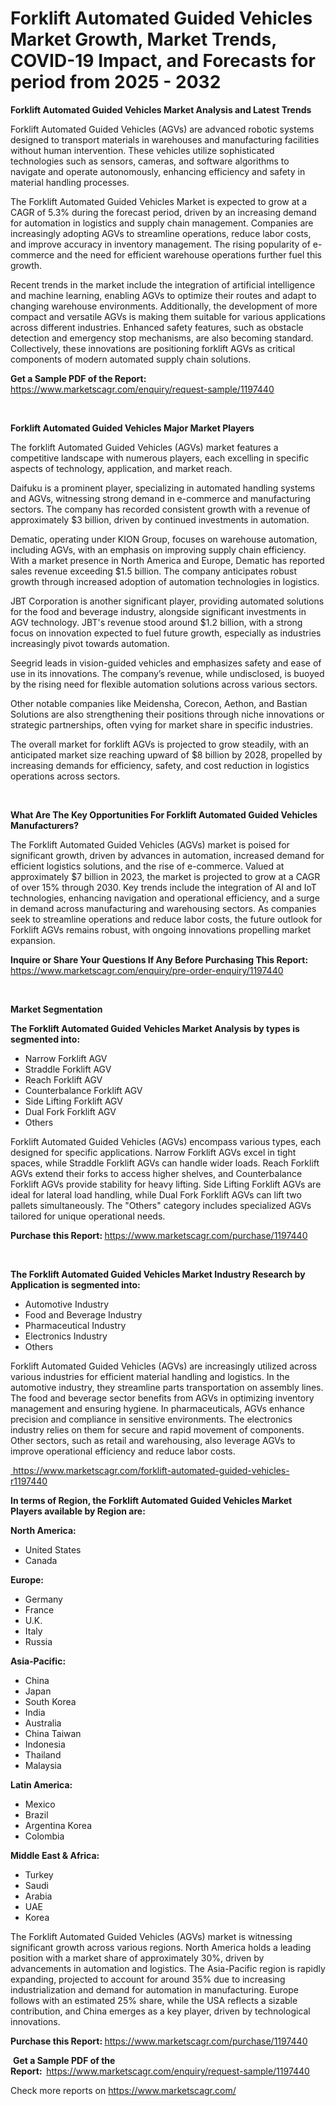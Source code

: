 <p><h1>Forklift Automated Guided Vehicles Market Growth, Market Trends, COVID-19 Impact, and Forecasts for period from 2025 - 2032</h1></p><p><strong>Forklift Automated Guided Vehicles Market Analysis and Latest Trends</strong></p>
<p><p>Forklift Automated Guided Vehicles (AGVs) are advanced robotic systems designed to transport materials in warehouses and manufacturing facilities without human intervention. These vehicles utilize sophisticated technologies such as sensors, cameras, and software algorithms to navigate and operate autonomously, enhancing efficiency and safety in material handling processes.</p><p>The Forklift Automated Guided Vehicles Market is expected to grow at a CAGR of 5.3% during the forecast period, driven by an increasing demand for automation in logistics and supply chain management. Companies are increasingly adopting AGVs to streamline operations, reduce labor costs, and improve accuracy in inventory management. The rising popularity of e-commerce and the need for efficient warehouse operations further fuel this growth.</p><p>Recent trends in the market include the integration of artificial intelligence and machine learning, enabling AGVs to optimize their routes and adapt to changing warehouse environments. Additionally, the development of more compact and versatile AGVs is making them suitable for various applications across different industries. Enhanced safety features, such as obstacle detection and emergency stop mechanisms, are also becoming standard. Collectively, these innovations are positioning forklift AGVs as critical components of modern automated supply chain solutions.</p></p>
<p><strong>Get a Sample PDF of the Report:&nbsp;</strong> <a href="https://www.marketscagr.com/enquiry/request-sample/1197440?utm_campaign=3075&utm_medium=2&utm_source=Github&utm_content=ia&utm_term=10042025&utm_id=forklift-automated-guided-vehicles">https://www.marketscagr.com/enquiry/request-sample/1197440</a></p>
<p>&nbsp;</p>
<p><strong>Forklift Automated Guided Vehicles Major Market Players</strong></p>
<p><p>The forklift Automated Guided Vehicles (AGVs) market features a competitive landscape with numerous players, each excelling in specific aspects of technology, application, and market reach.</p><p>Daifuku is a prominent player, specializing in automated handling systems and AGVs, witnessing strong demand in e-commerce and manufacturing sectors. The company has recorded consistent growth with a revenue of approximately $3 billion, driven by continued investments in automation.</p><p>Dematic, operating under KION Group, focuses on warehouse automation, including AGVs, with an emphasis on improving supply chain efficiency. With a market presence in North America and Europe, Dematic has reported sales revenue exceeding $1.5 billion. The company anticipates robust growth through increased adoption of automation technologies in logistics.</p><p>JBT Corporation is another significant player, providing automated solutions for the food and beverage industry, alongside significant investments in AGV technology. JBT's revenue stood around $1.2 billion, with a strong focus on innovation expected to fuel future growth, especially as industries increasingly pivot towards automation.</p><p>Seegrid leads in vision-guided vehicles and emphasizes safety and ease of use in its innovations. The company’s revenue, while undisclosed, is buoyed by the rising need for flexible automation solutions across various sectors. </p><p>Other notable companies like Meidensha, Corecon, Aethon, and Bastian Solutions are also strengthening their positions through niche innovations or strategic partnerships, often vying for market share in specific industries.</p><p>The overall market for forklift AGVs is projected to grow steadily, with an anticipated market size reaching upward of $8 billion by 2028, propelled by increasing demands for efficiency, safety, and cost reduction in logistics operations across sectors.</p></p>
<p>&nbsp;</p>
<p><strong>What Are The Key Opportunities For Forklift Automated Guided Vehicles Manufacturers?</strong></p>
<p><p>The Forklift Automated Guided Vehicles (AGVs) market is poised for significant growth, driven by advances in automation, increased demand for efficient logistics solutions, and the rise of e-commerce. Valued at approximately $7 billion in 2023, the market is projected to grow at a CAGR of over 15% through 2030. Key trends include the integration of AI and IoT technologies, enhancing navigation and operational efficiency, and a surge in demand across manufacturing and warehousing sectors. As companies seek to streamline operations and reduce labor costs, the future outlook for Forklift AGVs remains robust, with ongoing innovations propelling market expansion.</p></p>
<p><strong>Inquire or Share Your Questions If Any Before Purchasing This Report:</strong> <a href="https://www.marketscagr.com/enquiry/pre-order-enquiry/1197440?utm_campaign=3075&utm_medium=2&utm_source=Github&utm_content=ia&utm_term=10042025&utm_id=forklift-automated-guided-vehicles">https://www.marketscagr.com/enquiry/pre-order-enquiry/1197440</a></p>
<p>&nbsp;</p>
<p><strong>Market Segmentation</strong></p>
<p><strong>The Forklift Automated Guided Vehicles Market Analysis by types is segmented into:</strong></p>
<p><ul><li>Narrow Forklift AGV</li><li>Straddle Forklift AGV</li><li>Reach Forklift AGV</li><li>Counterbalance Forklift AGV</li><li>Side Lifting Forklift AGV</li><li>Dual Fork Forklift AGV</li><li>Others</li></ul></p>
<p><p>Forklift Automated Guided Vehicles (AGVs) encompass various types, each designed for specific applications. Narrow Forklift AGVs excel in tight spaces, while Straddle Forklift AGVs can handle wider loads. Reach Forklift AGVs extend their forks to access higher shelves, and Counterbalance Forklift AGVs provide stability for heavy lifting. Side Lifting Forklift AGVs are ideal for lateral load handling, while Dual Fork Forklift AGVs can lift two pallets simultaneously. The "Others" category includes specialized AGVs tailored for unique operational needs.</p></p>
<p><strong>Purchase this Report:&nbsp;</strong><a href="https://www.marketscagr.com/purchase/1197440?utm_campaign=3075&utm_medium=2&utm_source=Github&utm_content=ia&utm_term=10042025&utm_id=forklift-automated-guided-vehicles">https://www.marketscagr.com/purchase/1197440</a></p>
<p>&nbsp;</p>
<p><strong>The Forklift Automated Guided Vehicles Market Industry Research by Application is segmented into:</strong></p>
<p><ul><li>Automotive Industry</li><li>Food and Beverage Industry</li><li>Pharmaceutical Industry</li><li>Electronics Industry</li><li>Others</li></ul></p>
<p><p>Forklift Automated Guided Vehicles (AGVs) are increasingly utilized across various industries for efficient material handling and logistics. In the automotive industry, they streamline parts transportation on assembly lines. The food and beverage sector benefits from AGVs in optimizing inventory management and ensuring hygiene. In pharmaceuticals, AGVs enhance precision and compliance in sensitive environments. The electronics industry relies on them for secure and rapid movement of components. Other sectors, such as retail and warehousing, also leverage AGVs to improve operational efficiency and reduce labor costs.</p></p>
<p><a href="https://www.marketscagr.com/forklift-automated-guided-vehicles-r1197440?utm_campaign=3075&utm_medium=2&utm_source=Github&utm_content=ia&utm_term=10042025&utm_id=forklift-automated-guided-vehicles">&nbsp;https://www.marketscagr.com/forklift-automated-guided-vehicles-r1197440</a></p>
<p><strong>In terms of Region, the Forklift Automated Guided Vehicles Market Players available by Region are:</strong></p>
<p>
    <p> <strong> North America: </strong>
        <ul>
            <li>United States</li>
            <li>Canada</li>
        </ul>
        </p> 
    <p> <strong> Europe: </strong>
        <ul>
            <li>Germany</li>
            <li>France</li>
            <li>U.K.</li>
            <li>Italy</li>
            <li>Russia</li>
        </ul>
        </p> 
    <p> <strong> Asia-Pacific: </strong>
        <ul>
            <li>China</li>
            <li>Japan</li>
            <li>South Korea</li>
            <li>India</li>
            <li>Australia</li>
            <li>China Taiwan</li>
            <li>Indonesia</li>
            <li>Thailand</li>
            <li>Malaysia</li>
        </ul>
        </p> 
    <p> <strong> Latin America: </strong>
        <ul>
            <li>Mexico</li>
            <li>Brazil</li>
            <li>Argentina Korea</li>
            <li>Colombia</li>
        </ul>
        </p> 
    <p> <strong> Middle East & Africa: </strong>
        <ul>
            <li>Turkey</li>
            <li>Saudi</li>
            <li>Arabia</li>
            <li>UAE</li>
            <li>Korea</li>
        </ul>
    </p>
    </p>
<p><p>The Forklift Automated Guided Vehicles (AGVs) market is witnessing significant growth across various regions. North America holds a leading position with a market share of approximately 30%, driven by advancements in automation and logistics. The Asia-Pacific region is rapidly expanding, projected to account for around 35% due to increasing industrialization and demand for automation in manufacturing. Europe follows with an estimated 25% share, while the USA reflects a sizable contribution, and China emerges as a key player, driven by technological innovations.</p></p>
<p><strong>Purchase this Report: </strong><a href="https://www.marketscagr.com/purchase/1197440?utm_campaign=3075&utm_medium=2&utm_source=Github&utm_content=ia&utm_term=10042025&utm_id=forklift-automated-guided-vehicles">https://www.marketscagr.com/purchase/1197440</a></p>
<p>&nbsp;<strong>Get a Sample PDF of the Report:&nbsp;&nbsp;</strong><a href="https://www.marketscagr.com/enquiry/request-sample/1197440?utm_campaign=3075&utm_medium=2&utm_source=Github&utm_content=ia&utm_term=10042025&utm_id=forklift-automated-guided-vehicles">https://www.marketscagr.com/enquiry/request-sample/1197440</a></p>
<p><strong></strong></p>
<p>Check more reports on <a href="https://www.marketscagr.com/?utm_campaign=3075&utm_medium=2&utm_source=Github&utm_content=ia&utm_term=10042025&utm_id=forklift-automated-guided-vehicles">https://www.marketscagr.com/</a></p>